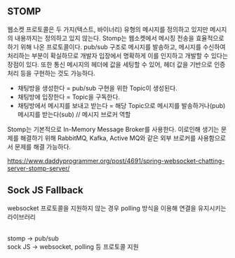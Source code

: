 ## STOMP
웹소켓 프로토콜은 두 가지(텍스트, 바이너리) 유형의 메시지를 정의하고 있지만 메시지의 내용까지는 정의하고 있지 않는다. 
Stomp는 웹소켓에서 메시징 전송을 효율적으로 하기 위해 나온 프로토콜이다.
pub/sub 구조로 메시지를 발송하고, 메시지를 수신하여 처리하는 부분이 확실하므로 개발자 입장에서 명확하게 이를 인지하고 개발할 수 있다는 장점이 있다.
또한 통신 메시지의 헤더에 값을 세팅할 수 있어, 헤더 값을 기반으로 인증 처리 등을 구현하는 것도 가능하다.

- 채팅방을 생성한다 = pub/sub 구현을 위한 Topic이 생성된다.
- 채팅방에 입장한다 = Topic을 구독한다.
- 채팅방에서 메시지를 보내고 받는다 = 해당 Topic으로 메시지를 발송하거나(pub) 메시지를 받는다(sub) // 메시지 브로커 역할

Stomp는 기본적으로 In-Memory Message Broker를 사용한다.
이로인해 생기는 문제를 해결하기 위해 RabbitMQ, Kafka, Active MQ와 같은 외부 브로커를 사용함으로서 문제를 해결 가능하다.

https://www.daddyprogrammer.org/post/4691/spring-websocket-chatting-server-stomp-server/

## Sock JS Fallback
websocket 프로토콜을 지원하지 않는 경우 polling 방식을 이용해 연결을 유지시키는 라이브러리

<br/>
stomp -> pub/sub <br/>
sock JS -> websocket, polling 등 프로토콜 지원